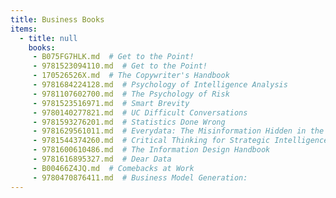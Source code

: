 ```yaml
---
title: Business Books
items:
  - title: null
    books:
     - B075FG7HLK.md  # Get to the Point!
     - 9781523094110.md  # Get to the Point!
     - 170526526X.md  # The Copywriter's Handbook
     - 9781684224128.md  # Psychology of Intelligence Analysis
     - 9781107602700.md  # The Psychology of Risk
     - 9781523516971.md  # Smart Brevity
     - 9780140277821.md  # UC Difficult Conversations
     - 9781593276201.md  # Statistics Done Wrong
     - 9781629561011.md  # Everydata: The Misinformation Hidden in the Little Data You Consume Every Day
     - 9781544374260.md  # Critical Thinking for Strategic Intelligence
     - 9781600610486.md  # The Information Design Handbook
     - 9781616895327.md  # Dear Data
     - B00466Z4JQ.md  # Comebacks at Work
     - 9780470876411.md  # Business Model Generation:
---
```


